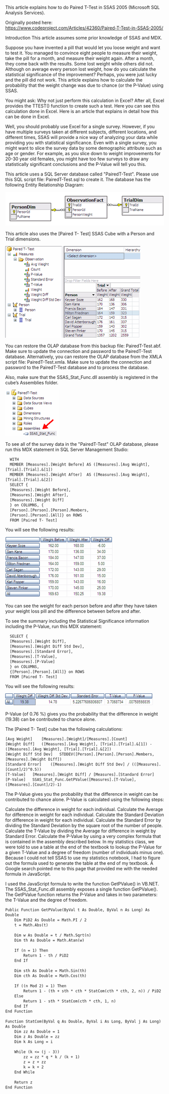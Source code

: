 This article explains how to do Paired T-Test in SSAS 2005 (Microsoft SQL Analysis Services).

Originally posted here:
<https://www.codeproject.com/Articles/42360/Paired-T-Test-in-SSAS-2005/>

Introduction
This article assumes some prior knowledge of SSAS and MDX.

Suppose you have invented a pill that would let you loose weight and want to test it. You managed to convince eight people to measure their weight, take the pill for a month, and measure their weight again. After a month, they come back with the results. Some lost weight while others did not. Although on average every person lost weight, how do you calculate the statistical significance of the improvement? Perhaps, you were just lucky and the pill did not work. This article explains how to calculate the probability that the weight change was due to chance (or the P-Value) using SSAS.

You might ask: Why not just perform this calculation in Excel? After all, Excel provides the TTEST() function to create such a test. Here you can see this calculation done in Excel. Here is an article that explains in detail how this can be done in Excel.

Well, you should probably use Excel for a single survey. However, if you have multiple surveys taken at different subjects, different locations, and different times, SSAS will provide a nice way of analyzing your data while providing you with statistical significance. Even with a single survey, you might want to slice the survey data by some demographic attribute such as age or gender. For example, as you slice down to weight improvements for 20-30 year old females, you might have too few surveys to draw any statistically significant conclusions and the P-Value will tell you this.

This article uses a SQL Server database called "PairedT-Test". Please use this SQL script file: PairedT-Test.sql to create it. The database has the following Entity Relationship Diagram:

![ERD](ERD.gif)

This article also uses the [Paired T- Test] SSAS Cube with a Person and Trial dimensions.

![cube](cube.gif)

You can restore the OLAP database from this backup file: PairedT-Test.abf. Make sure to update the connection and password to the PairedT-Test database. Alternatively, you can restore the OLAP database from the XMLA script file: PairedT-Test.xmla. Make sure to update the connection and password to the PairedT-Test database and to process the database.

Also, make sure that the SSAS_Stat_Func.dll assembly is registered in the cube’s Assemblies folder.

![assembly](assembly.gif)

To see all of the survey data in the "PairedT-Test" OLAP database, please run this MDX statement in SQL Server Management Studio:

```
  WITH
  MEMBER [Measures].[Weight Before] AS ([Measures].[Avg Weight], [Trial].[Trial].&[1])
  MEMBER [Measures].[Weight After]  AS ([Measures].[Avg Weight], [Trial].[Trial].&[2])
  SELECT {
  [Measures].[Weight Before],
  [Measures].[Weight After],
  [Measures].[Weight Diff]
  } on COLUMNS, {
  [Person].[Person].[Person].Members,
  [Person].[Person].[All]} on ROWS
  FROM [Paired T- Test]
```

You will see the following results:

![data](data.gif)

You can see the weight for each person before and after they have taken your weight loss pill and the difference between before and after.

To see the summary including the Statistical Significance information including the P-Value, run this MDX statement:

```
  SELECT {
  [Measures].[Weight Diff],
  [Measures].[Weight Diff Std Dev],
  [Measures].[Standard Error],
  [Measures].[T-Value],
  [Measures].[P-Value]
  } on COLUMNS,
  {[Person].[Person].[All]} on ROWS
  FROM [Paired T- Test]
```

You will see the following results:

![summary](summary.gif)

P-Value (of 0.76 %) gives you the probability that the difference in weight (19.38) can be contributed to chance alone.

The [Paired T- Test] cube has the following calculations:

```
[Avg Weight]	[Measures].[Weight]/[Measures].[Count]
[Weight Diff]	([Measures].[Avg Weight], [Trial].[Trial].&[1]) - ([Measures].[Avg Weight], [Trial].[Trial].&[2])
[Weight Diff Std Dev]	STDDEV([Person].[Person].[Person].Members, [Measures].[Weight Diff])
[Standard Error]	([Measures].[Weight Diff Std Dev] / (([Measures].[Count]/2)^0.5))
[T-Value]	[Measures].[Weight Diff] / [Measures].[Standard Error]
[P-Value]	SSAS_Stat_Func.GetPValue([Measures].[T-Value], ([Measures].[Count]/2)-1)
```

The P-Value gives you the probability that the difference in weight can be contributed to chance alone. P-Value is calculated using the following steps:

Calculate the difference in weight for each individual.
Calculate the Average for difference in weight for each individual.
Calculate the Standard Deviation for difference in weight for each individual.
Calculate the Standard Error by dividing the Standard Deviation by the square root of the number of people.
Calculate the T-Value by dividing the Average for difference in weight by Standard Error.
Calculate the P-Value by using a very complex formula that is contained in the assembly described below.
In my statistics class, we were told to use a table at the end of the textbook to lookup the P-Value for a given T-Value and a degree of freedom (number of individuals minus one). Because I could not tell SSAS to use my statistics notebook, I had to figure out the formula used to generate the table at the end of my textbook. A Google search pointed me to this page that provided me with the needed formula in JavaScript.

I used the JavaScript formula to write the function GetPValue() in VB.NET. The SSAS_Stat_Func.dll assembly exposes a single function GetPValue(). The GetPValue function returns the P-Value and takes in two parameters: the T-Value and the degree of freedom.

```
Public Function GetPValue(ByVal t As Double, ByVal n As Long) As Double
    Dim PiD2 As Double = Math.PI / 2
    t = Math.Abs(t)

    Dim w As Double = t / Math.Sqrt(n)
    Dim th As Double = Math.Atan(w)

    If (n = 1) Then
        Return 1 - th / PiD2
    End If

    Dim sth As Double = Math.Sin(th)
    Dim cth As Double = Math.Cos(th)

    If ((n Mod 2) = 1) Then
        Return 1 - (th + sth * cth * StatCom(cth * cth, 2, n)) / PiD2
    Else
        Return 1 - sth * StatCom(cth * cth, 1, n)
    End If
End Function

Function StatCom(ByVal q As Double, ByVal i As Long, ByVal j As Long) As Double
    Dim zz As Double = 1
    Dim z As Double = zz
    Dim k As Long = i

    While (k <= (j - 3))
        zz = zz * q * k / (k + 1)
        z = z + zz
        k = k + 2
    End While

    Return z
End Function
